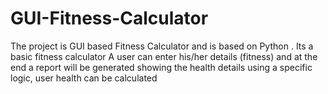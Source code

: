 # GUI-Fitness-Calculator
The project is GUI based Fitness Calculator and is based on Python .
Its a basic fitness calculator 
A user can enter his/her details (fitness) and at the end a report will be generated showing the health details 
using a specific logic, user health can be calculated 

